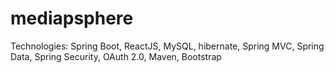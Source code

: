 # mediapsphere
Technologies: Spring Boot, ReactJS, MySQL, hibernate, Spring MVC, Spring Data, Spring Security, OAuth 2.0, Maven, Bootstrap
